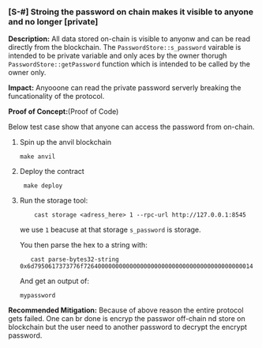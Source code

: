 ### [S-#] Stroing the password on chain makes it visible to anyone and no longer [private]


**Description:** 
All data stored on-chain is visible to anyonw and can be read directly from the blockchain. 
The `PasswordStore::s_password` vairable is intended to be private variable and only aces by the owner thorugh `PasswordStore::getPassword` function which is intended to be called by the owner only.


**Impact:** Anyooone can read the private password serverly breaking the funcationality of the protocol.  

**Proof of Concept:**(Proof of Code) 

Below test case show that anyone can access the password from on-chain.

1. Spin up the anvil blockchain
    ```
    make anvil
    ```
2. Deploy the contract
    ```
     make deploy
     ```
3. Run the storage tool: 
    ```
        cast storage <adress_here> 1 --rpc-url http://127.0.0.1:8545
    ```
     we use `1` beacuse at that storage `s_password` is storage.

     You then parse the hex to a string with:
     ```
        cast parse-bytes32-string 0x6d7950617373776f726400000000000000000000000000000000000000000014
    ```
    And get an output of:
    ```
    mypassword
    ```

**Recommended Mitigation:**  Because of above reason the entire protocol gets failed. One can br done is encryp the passwor off-chain nd store on blockchain but the user need to another password to decrypt the encrypt password.